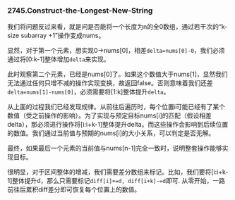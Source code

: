 ### 2745.Construct-the-Longest-New-String

我们将问题反过来看，就是问是否能将一个长度为n的全0数组，通过若干次的“k-size subarray +1”操作变成nums。

显然，对于第一个元素，想实现0->nums[0]，相差`delta=nums[0]-0`，我们必须通过将[0:k-1]整体增加`delta`来实现。

此时观察第二个元素，已经是nums[0]了。如果这个数值大于nums[1]，显然我们无法通过任何只增不减的操作实现变换，故返回false。否则意味着我们还差`delta=nums[1]-nums[0]`，必须需要将[1:k]整体提升`delta`。

从上面的过程我们已经发现规律。从前往后遍历时，每个位置i可能已经有了某个数值（受之前操作的影响）。为了实现与预定目标nums[i]的匹配（假设相差delta），那必须进行操作将[i:i+k-1]整体提升delta。而这些操作会影响到后续位置的数值。我们通过当前值与预期的nums[i]的大小关系，可以判定是否无解。

最终，如果最后一个元素的当前值与nums[n-1]完全一致时，说明整套操作能够实现目标。

很明显，对于区间整体的增减，我们需要差分数组来标记。比如，我们要将[i:i+k-1]整体提升d，那么只需要标记`diff[i]+=d, diff[i+k]-=d`即可. 从零开始，一路前往后累积diff差分即可恢复每个位置上的数值。
